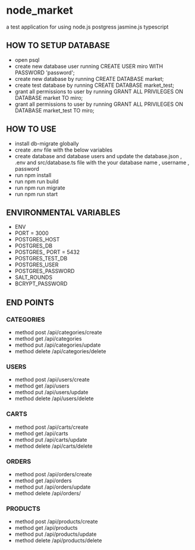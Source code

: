 # node_market

 a test application for using node.js postgress jasmine.js typescript

## HOW TO SETUP DATABASE

- open psql
- create new database user running CREATE USER miro WITH PASSWORD 'password';
- create new database by running CREATE DATABASE market;
- create test database by running CREATE DATABASE market_test;
- grant all permissions to user by running GRANT ALL PRIVILEGES ON DATABASE market TO miro;
- grant all permissions to user by running GRANT ALL PRIVILEGES ON DATABASE market_test TO miro;

## HOW TO USE

- install db-migrate globally
- create .env file with the below variables
- create database and database users and update the database.json , .env and src/database.ts file with the your database name , username , password
- run npm install
- run npm run build
- run npm run migrate
- run npm run start

## ENVIRONMENTAL VARIABLES

- ENV
- PORT = 3000
- POSTGRES_HOST
- POSTGRES_DB
- POSTGRES_ PORT = 5432
- POSTGRES_TEST_DB
- POSTGRES_USER
- POSTGRES_PASSWORD
- SALT_ROUNDS
- BCRYPT_PASSWORD

## END POINTS

### CATEGORIES

- method post /api/categories/create
- method get /api/categories
- method put /api/categories/update
- method delete /api/categories/delete

### USERS

- method post /api/users/create
- method get /api/users
- method put /api/users/update
- method delete /api/users/delete

### CARTS

- method post /api/carts/create
- method get /api/carts
- method put /api/carts/update
- method delete /api/carts/delete

### ORDERS

- method post /api/orders/create
- method get /api/orders
- method put /api/orders/update
- method delete /api/orders/

### PRODUCTS

- method post /api/products/create
- method get /api/products
- method put /api/products/update
- method delete /api/products/delete
